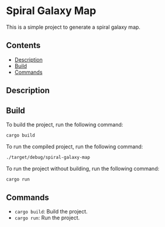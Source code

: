 # Spiral Galaxy Map

This is a simple project to generate a spiral galaxy map.

## Contents

- [Description](#build)
- [Build](#build)
- [Commands](#commands)

## Description

## Build

To build the project, run the following command:

```bash
cargo build
```

To run the compiled project, run the following command:

```bash
./target/debug/spiral-galaxy-map
```

To run the project without building, run the following command:

```bash
cargo run
```

## Commands

- `cargo build`: Build the project.
- `cargo run`: Run the project.
